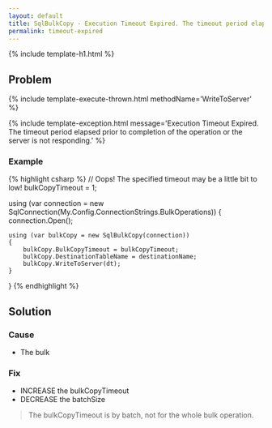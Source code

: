 ```yaml
---
layout: default
title: SqlBulkCopy - Execution Timeout Expired. The timeout period elapsed prior to completion of the operation or the server is not responding.
permalink: timeout-expired
---
```


{% include template-h1.html %}

## Problem

{% include template-execute-thrown.html methodName='WriteToServer' %}

{% include template-exception.html message='Execution Timeout Expired. The timeout period elapsed prior to completion of the operation or the server is not responding.' %}

### Example
{% highlight csharp %}
// Oops! The specified timeout may be a little bit to low!
bulkCopyTimeout = 1;

using (var connection = new SqlConnection(My.Config.ConnectionStrings.BulkOperations))
{
    connection.Open();

    using (var bulkCopy = new SqlBulkCopy(connection))
    {
        bulkCopy.BulkCopyTimeout = bulkCopyTimeout;
        bulkCopy.DestinationTableName = destinationName;
        bulkCopy.WriteToServer(dt);
    }
}
{% endhighlight %}

## Solution

### Cause

- The bulk

### Fix

- INCREASE the bulkCopyTimeout
- DECREASE the batchSize

> The bulkCopyTimeout is by batch, not for the whole bulk operation.
